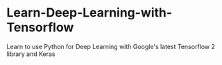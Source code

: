 # Learn-Deep-Learning-with-Tensorflow
Learn to use Python for Deep Learning with Google's latest Tensorflow 2 library and Keras
